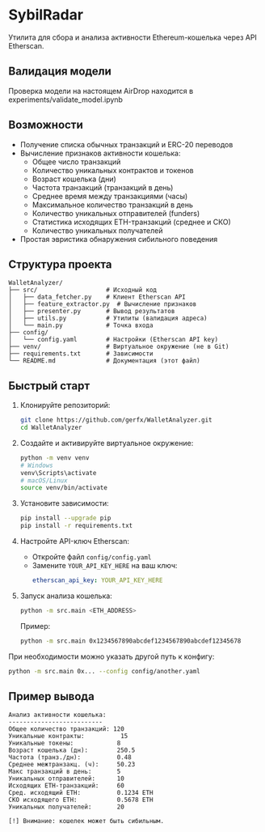 # SybilRadar

Утилита для сбора и анализа активности Ethereum-кошелька через API Etherscan.

## Валидация модели

Проверка модели на настоящем AirDrop находится в experiments/validate_model.ipynb

## Возможности

- Получение списка обычных транзакций и ERC-20 переводов
- Вычисление признаков активности кошелька:
  - Общее число транзакций
  - Количество уникальных контрактов и токенов
  - Возраст кошелька (дни)
  - Частота транзакций (транзакций в день)
  - Среднее время между транзакциями (часы)
  - Максимальное количество транзакций в день
  - Количество уникальных отправителей (funders)
  - Статистика исходящих ETH-транзакций (среднее и СКО)
  - Количество уникальных получателей
- Простая эвристика обнаружения сибильного поведения

## Структура проекта

```
WalletAnalyzer/
├── src/                   # Исходный код
│   ├── data_fetcher.py    # Клиент Etherscan API
│   ├── feature_extractor.py  # Вычисление признаков
│   ├── presenter.py       # Вывод результатов
│   ├── utils.py           # Утилиты (валидация адреса)
│   └── main.py            # Точка входа
├── config/
│   └── config.yaml        # Настройки (Etherscan API key)
├── venv/                  # Виртуальное окружение (не в Git)
├── requirements.txt       # Зависимости
└── README.md              # Документация (этот файл)
```

## Быстрый старт

1. Клонируйте репозиторий:
   ```bash
   git clone https://github.com/gerfx/WalletAnalyzer.git
   cd WalletAnalyzer
   ```

2. Создайте и активируйте виртуальное окружение:
   ```bash
   python -m venv venv
   # Windows
   venv\Scripts\activate
   # macOS/Linux
   source venv/bin/activate
   ```

3. Установите зависимости:
   ```bash
   pip install --upgrade pip
   pip install -r requirements.txt
   ```

4. Настройте API-ключ Etherscan:
   - Откройте файл `config/config.yaml`
   - Замените `YOUR_API_KEY_HERE` на ваш ключ:
     ```yaml
     etherscan_api_key: YOUR_API_KEY_HERE
     ```

5. Запуск анализа кошелька:
   ```bash
   python -m src.main <ETH_ADDRESS>
   ```
   Пример:
   ```bash
   python -m src.main 0x1234567890abcdef1234567890abcdef12345678
   ```

При необходимости можно указать другой путь к конфигу:
```bash
python -m src.main 0x... --config config/another.yaml
```

## Пример вывода

```
Анализ активности кошелька:
--------------------------
Общее количество транзакций: 120
Уникальные контракты:          15
Уникальные токены:            8
Возраст кошелька (дн):        250.5
Частота (транз./дн):          0.48
Среднее межтранзакц. (ч):     50.23
Макс транзакций в день:       5
Уникальных отправителей:      10
Исходящих ETH-транзакций:     60
Сред. исходящий ETH:          0.1234 ETH
СКО исходящего ETH:           0.5678 ETH
Уникальных получателей:       20

[!] Внимание: кошелек может быть сибильным.
```
